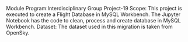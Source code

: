 Module Program:Interdisciplinary Group Project-19
Scope: This project is executed to create a Flight Database in MySQL Workbench. The Jupyter Notebook has the code to clean, process and create database in MySQL Workbench.
Dataset: The dataset used in this migration is taken from OpenSky.